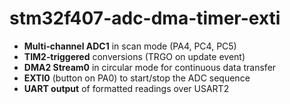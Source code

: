 # stm32f407-adc-dma-timer-exti
- **Multi‑channel ADC1** in scan mode (PA4, PC4, PC5)
- **TIM2‑triggered** conversions (TRGO on update event)
- **DMA2 Stream0** in circular mode for continuous data transfer
- **EXTI0** (button on PA0) to start/stop the ADC sequence
- **UART output** of formatted readings over USART2 
